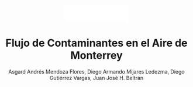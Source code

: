<p align = "center">
    <img src="./Resources/Media/tecnologico-de-monterrey-white.png", width="175">
<p>

<h1 align = "center">
  <b>Flujo de Contaminantes en el Aire de Monterrey</b>
</h1>
<p align = "center">Asgard Andrés Mendoza Flores, Diego Armando Mijares Ledezma, Diego Gutiérrez Vargas, Juan José H. Beltrán</p>

